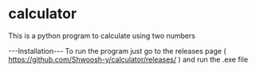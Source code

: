 # calculator
This is a python program to calculate using two numbers

---Installation---
To  run the program just go to the releases page ( https://github.com/Shwoosh-y/calculator/releases/ ) and run the .exe file
